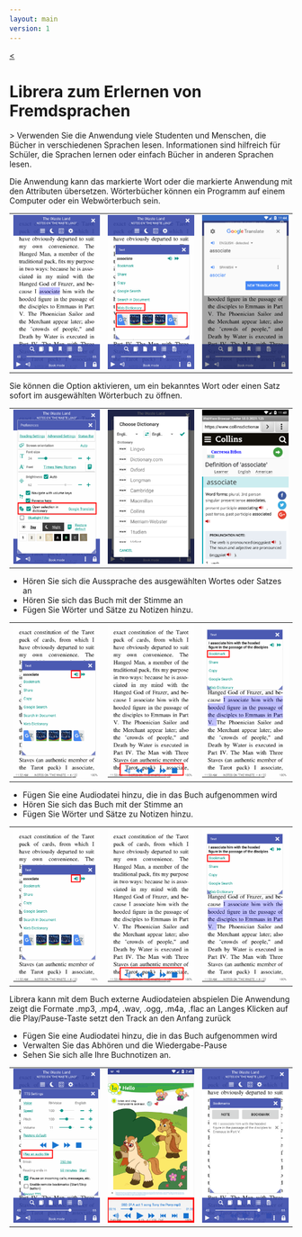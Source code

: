 ```yaml
---
layout: main
version: 1
---
```

[<](/wiki/faq)

# Librera zum Erlernen von Fremdsprachen

&gt; Verwenden Sie die Anwendung viele Studenten und Menschen, die Bücher in verschiedenen Sprachen lesen.
Informationen sind hilfreich für Schüler, die Sprachen lernen oder einfach Bücher in anderen Sprachen lesen.

Die Anwendung kann das markierte Wort oder die markierte Anwendung mit den Attributen übersetzen.
Wörterbücher können ein Programm auf einem Computer oder ein Webwörterbuch sein.

||||
|-|-|-|
|![](1.png)|![](2.png)|![](3.png)|


Sie können die Option aktivieren, um ein bekanntes Wort oder einen Satz sofort im ausgewählten Wörterbuch zu öffnen.

||||
|-|-|-|
|![](4.png)|![](5.png)|![](6.png)|


* Hören Sie sich die Aussprache des ausgewählten Wortes oder Satzes an
* Hören Sie sich das Buch mit der Stimme an
* Fügen Sie Wörter und Sätze zu Notizen hinzu.

||||
|-|-|-|
|![](7.png)|![](8.png)|![](9.png)|


* Fügen Sie eine Audiodatei hinzu, die in das Buch aufgenommen wird
* Hören Sie sich das Buch mit der Stimme an
* Fügen Sie Wörter und Sätze zu Notizen hinzu.

||||
|-|-|-|
|![](7.png)|![](8.png)|![](9.png)|


Librera kann mit dem Buch externe Audiodateien abspielen
Die Anwendung zeigt die Formate .mp3, .mp4, .wav, .ogg, .m4a, .flac an
Langes Klicken auf die Play/Pause-Taste setzt den Track an den Anfang zurück

* Fügen Sie eine Audiodatei hinzu, die in das Buch aufgenommen wird
* Verwalten Sie das Abhören und die Wiedergabe-Pause
* Sehen Sie sich alle Ihre Buchnotizen an.

||||
|-|-|-|
|![](10.png)|![](11.png)|![](12.png)|
